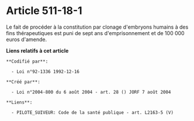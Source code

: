 # Article 511-18-1

Le fait de procéder à la constitution par clonage d'embryons humains à des fins thérapeutiques est puni de sept ans
d'emprisonnement et de 100 000 euros d'amende.

**Liens relatifs à cet article**

	**Codifié par**:

	  - Loi n°92-1336 1992-12-16

	**Créé par**:

	  - Loi n°2004-800 du 6 août 2004 - art. 28 () JORF 7 août 2004

	**Liens**:

	  - PILOTE_SUIVEUR: Code de la santé publique - art. L2163-5 (V)
